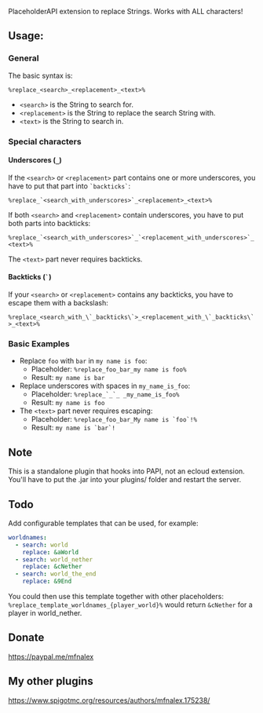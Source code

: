 PlaceholderAPI extension to replace Strings. Works with ALL characters!

## Usage:

### General

The basic syntax is:

`%replace_<search>_<replacement>_<text>%`

- `<search>` is the String to search for.
- `<replacement>` is the String to replace the search String with. 
- `<text>` is the String to search in.

### Special characters
#### Underscores (`_`)

If the `<search>` or `<replacement>` part contains one or more underscores, you have to put that part into `` `backticks` ``:

`` %replace_`<search_with_underscores>`_<replacement>_<text>% ``

If both `<search>` and `<replacement>` contain underscores, you have to put both parts into backticks:

`` %replace_`<search_with_underscores>`_`<replacement_with_underscores>`_<text>% ``

The `<text>` part never requires backticks.

#### Backticks (`` ` ``)

If your `<search>` or `<replacement>` contains any backticks, you have to escape them with a backslash:

`` %replace_<search_with_\`_backticks\`>_<replacement_with_\`_backticks\`>_<text>% ``

### Basic Examples

- Replace `foo` with `bar` in `my name is foo`:
  - Placeholder: `%replace_foo_bar_my name is foo%`
  - Result: `my name is bar`
- Replace underscores with spaces in `my_name_is_foo`:
  - Placeholder: `` %replace_`_`_ _my_name_is_foo% ``
  - Result: `my name is foo`
- The `<text>` part never requires escaping:
  - Placeholder: `` %replace_foo_bar_My name is `foo`!% ``
  - Result: `` my name is `bar`! ``

    
## Note
This is a standalone plugin that hooks into PAPI, not an ecloud extension. You'll have to put the .jar into your plugins/ folder and restart the server.

## Todo
Add configurable templates that can be used, for example:

```yaml
worldnames:
  - search: world
    replace: &aWorld
  - search: world_nether
    replace: &cNether
  - search: world_the_end
    replace: &9End
 ```
You could then use this template together with other placeholders: `%replace_template_worldnames_{player_world}%` would return `&cNether` for a player in world_nether.

## Donate
https://paypal.me/mfnalex

## My other plugins
https://www.spigotmc.org/resources/authors/mfnalex.175238/